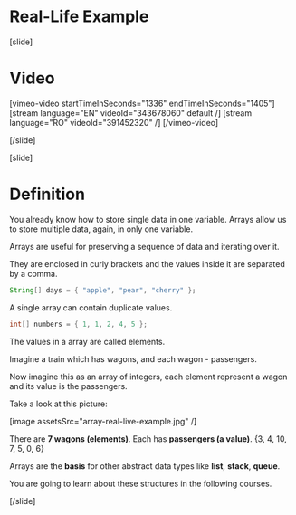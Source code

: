 # Real-Life Example

[slide]
# Video

[vimeo-video startTimeInSeconds="1336" endTimeInSeconds="1405"]
[stream language="EN" videoId="343678060" default /]
[stream language="RO" videoId="391452320"  /]
[/vimeo-video]

[/slide]

[slide]

# Definition

You already know how to store single data in one variable. Arrays allow us to store multiple data, again, in only one variable.

Arrays are useful for preserving a sequence of data and iterating over it.

They are enclosed in curly brackets and the values inside it are separated by a comma.

``` java
String[] days = { "apple", "pear", "cherry" };
```

A single array can contain duplicate values.

```Java
int[] numbers = { 1, 1, 2, 4, 5 };
```
The values in a array are called elements.

Imagine a train which has wagons, and each wagon - passengers.

Now imagine this as an array of integers, each element represent a wagon and its value is the passengers.

Take a look at this picture:

[image assetsSrc="array-real-live-example.jpg" /]

There are **7 wagons (elements)**. Each has **passengers (a value)**. \{3, 4, 10, 7, 5, 0, 6\}

Arrays are the **basis** for other abstract data types like **list**, **stack**, **queue**.

You are going to learn about these structures in the following courses.

[/slide]